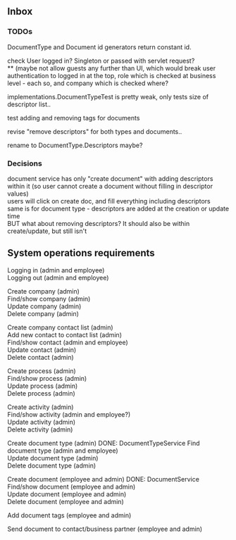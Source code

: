 ## Inbox



### TODOs

DocumentType and Document id generators return constant id.

check User logged in? Singleton or passed with servlet request?   
** (maybe not allow guests any further than UI, which would break user authentication to logged in at the top, role which is checked at business level - each so, and company which is checked where?  

implementations.DocumentTypeTest is pretty weak, only tests size of descriptor list..

test adding and removing tags for documents

revise "remove descriptors" for both types and documents..

rename to DocumentType.Descriptors maybe?

### Decisions

document service has only "create document" with adding descriptors within it (so user cannot create a document without filling in descriptor values)  
users will click on create doc, and fill everything including descriptors  
same is for document type - descriptors are added at the creation or update time  
BUT what about removing descriptors? It should also be within create/update, but still isn't


## System operations requirements

Logging in (admin and employee)  
Logging out (admin and employee)   

Create company (admin)  
Find/show company (admin)  
Update company (admin)  
Delete company (admin)  

Create company contact list (admin)  
Add new contact to contact list (admin)  
Find/show contact (admin and employee)  
Update contact (admin)  
Delete contact (admin)  

Create process (admin)  
Find/show process (admin)  
Update process (admin)  
Delete process (admin)  

Create activity (admin)  
Find/show activity (admin and employee?)  
Update activity (admin)  
Delete activity (admin)  

Create document type (admin)  DONE: DocumentTypeService
Find document type (admin and employee)  
Update document type (admin)  
Delete document type (admin)  

Create document (employee and admin) DONE: DocumentService   
Find/show document (employee and admin)  
Update document (employee and admin)  
Delete document (employee and admin)  

Add document tags (employee and admin)  

Send document to contact/business partner (employee and admin)
